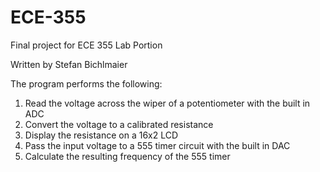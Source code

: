 # ECE-355
Final project for ECE 355 Lab Portion

Written by Stefan Bichlmaier

The program performs the following:
1. Read the voltage across the wiper of a potentiometer with the built in ADC
1. Convert the voltage to a calibrated resistance
1. Display the resistance on a 16x2 LCD
1. Pass the input voltage to a 555 timer circuit with the built in DAC
1. Calculate the resulting frequency of the 555 timer
